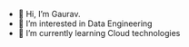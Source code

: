 - 👋 Hi, I’m Gaurav.
- 👀 I’m interested in Data Engineering
- 🌱 I’m currently learning Cloud technologies

<!---
gauravrajeb/gauravrajeb is a ✨ special ✨ repository because its `README.md` (this file) appears on your GitHub profile.
You can click the Preview link to take a look at your changes.
--->
